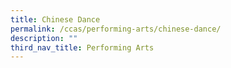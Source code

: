 ```yaml
---
title: Chinese Dance
permalink: /ccas/performing-arts/chinese-dance/
description: ""
third_nav_title: Performing Arts
---
```

